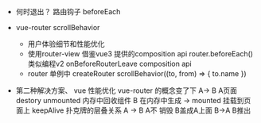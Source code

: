- 何时退出？
    路由钩子  beforeEach

- vue-router scrollBehavior
    - 用户体验细节和性能优化
    - 使用router-view  借鉴vue3 提供的composition api
        router.beforeEach() 类似编程v2
        onBeforeRouterLeave composition api
    - router 单例中
        createRouter
        scrollBehavior((to, from) => {
            to.name
        })

- 第二种解决方案、
    vue 性能优化 vue-router 的概念变了下
    A-> B
    A页面destory unmounted 内存中回收组件
    B  在内存中生成  -> mounted 挂载到页面上
    keepAlive 扑克牌的层叠关系
    A -> B A不 销毁  B盖成A上面
    B->A B推出